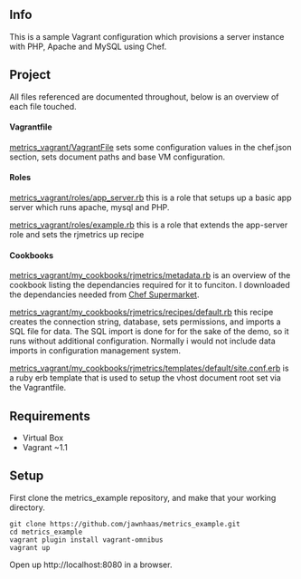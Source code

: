 ## Info ##
This is a sample Vagrant configuration which provisions a server instance with PHP, Apache and MySQL using Chef.

## Project ##
All files referenced are documented throughout, below is an overview of each file touched.

#### Vagrantfile ####
[metrics_vagrant/VagrantFile](https://github.com/jawnhaas/metrics_vagrant/blob/master/Vagrantfile)
sets some configuration values in the chef.json section, sets document paths and base VM configuration.

#### Roles ####
[metrics_vagrant/roles/app_server.rb](https://github.com/jawnhaas/metrics_vagrant/blob/master/roles/app_server.rb)
this is a role that setups up a basic app server which runs apache, mysql and PHP.

[metrics_vagrant/roles/example.rb](https://github.com/jawnhaas/metrics_vagrant/blob/master/roles/example.rb)
this is a role that extends the app-server role and sets the rjmetrics up recipe

#### Cookbooks ####
[metrics_vagrant/my_cookbooks/rjmetrics/metadata.rb](https://github.com/jawnhaas/metrics_vagrant/blob/master/my_cookbooks/rjmetrics/metadata.rb)
is an overview of the cookbook listing the dependancies required for it to funciton. I downloaded the dependancies needed from [Chef Supermarket](https://community.opscode.com/cookbooks).

[metrics_vagrant/my_cookbooks/rjmetrics/recipes/default.rb](https://github.com/jawnhaas/metrics_vagrant/blob/master/my_cookbooks/rjmetrics/recipes/default.rb)
this recipe creates the connection string, database, sets permissions, and imports a SQL file for data. The SQL import is done for for the sake of the demo, so it runs without additional configuration. Normally i would not include data imports in configuration management system.

[metrics_vagrant/my_cookbooks/rjmetrics/templates/default/site.conf.erb](https://github.com/jawnhaas/metrics_vagrant/blob/master/my_cookbooks/rjmetrics/templates/default/site.conf.erb)
is a ruby erb template that is used to setup the vhost document root set via the Vagrantfile.

## Requirements ##
- Virtual Box
- Vagrant ~1.1

## Setup ##
First clone the metrics_example repository, and make that your working directory.

	git clone https://github.com/jawnhaas/metrics_example.git
    cd metrics_example
    vagrant plugin install vagrant-omnibus
    vagrant up

Open up http://localhost:8080 in a browser.
